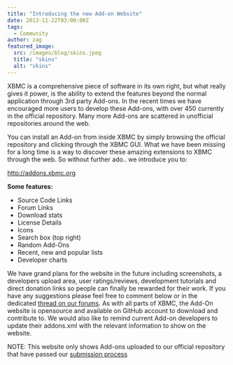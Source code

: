 ```yaml
---
title: "Introducing the new Add-on Website"
date: 2013-11-22T03:00:00Z
tags:
  - Community
author: zag
featured_image:
  src: /images/blog/skins.jpeg
  title: "skins"
  alt: "skins"
---
```


XBMC is a comprehensive piece of software in its own right, but what really gives it power, is the ability to extend the features beyond the normal application through 3rd party Add-ons. In the recent times we have encouraged more users to develop these Add-ons, with over 450 currently in the official repository. Many more Add-ons are scattered in unofficial repositories around the web.

You can install an Add-on from inside XBMC by simply browsing the official repository and clicking through the XBMC GUI. What we have been missing for a long time is a way to discover these amazing extensions to XBMC through the web. So without further ado.. we introduce you to:

<http://addons.xbmc.org>

**Some features:**

- Source Code Links
- Forum Links
- Download stats
- License Details
- Icons
- Search box (top right)
- Random Add-Ons
- Recent, new and popular lists
- Developer charts

We have grand plans for the website in the future including screenshots, a developers upload area, user ratings/reviews, development tutorials and direct donation links so people can finally be rewarded for their work. If you have any suggestions please feel free to comment below or in the dedicated [thread on our forums](https://forum.kodi.tv/showthread.php?tid=177783). As with all parts of XBMC, the Add-On website is opensource and available on GitHub account to download and contribute to. We would also like to remind current Add-on developers to update their addons.xml with the relevant information to show on the website.

NOTE: This website only shows Add-ons uploaded to our official repository that have passed our [submission process](https://kodi.wiki/view/Official_add-on_repository)
